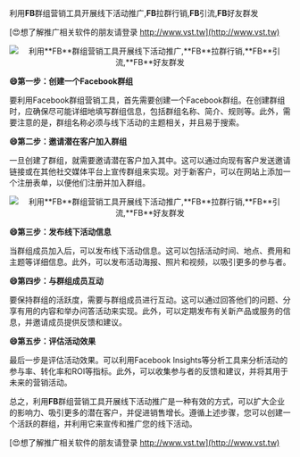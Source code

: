 利用**FB**群组营销工具开展线下活动推广,**FB**拉群行销,**FB**引流,**FB**好友群发

[😍想了解推广相关软件的朋友请登录 http://www.vst.tw](http://www.vst.tw)

 <center><img src="https://vst.tw/MP4/tuiguang/png/3.png" alt="利用**FB**群组营销工具开展线下活动推广,**FB**拉群行销,**FB**引流,**FB**好友群发"></center>

**😄第一步：创建一个Facebook群组**

要利用Facebook群组营销工具，首先需要创建一个Facebook群组。在创建群组时，应确保尽可能详细地填写群组信息，包括群组名称、简介、规则等。此外，需要注意的是，群组名称必须与线下活动的主题相关，并且易于搜索。

**😄第二步：邀请潜在客户加入群组**

一旦创建了群组，就需要邀请潜在客户加入其中。这可以通过向现有客户发送邀请链接或在其他社交媒体平台上宣传群组来实现。对于新客户，可以在网站上添加一个注册表单，以便他们注册并加入群组。

 <center><img src="https://vst.tw/MP4/tuiguang/png/8.png" alt="利用**FB**群组营销工具开展线下活动推广,**FB**拉群行销,**FB**引流,**FB**好友群发"></center>

**😄第三步：发布线下活动信息**

当群组成员加入后，可以发布线下活动信息。这可以包括活动时间、地点、费用和主题等详细信息。此外，可以发布活动海报、照片和视频，以吸引更多的参与者。

**😄第四步：与群组成员互动**

要保持群组的活跃度，需要与群组成员进行互动。这可以通过回答他们的问题、分享有用的内容和举办问答活动来实现。此外，可以定期发布有关新产品或服务的信息，并邀请成员提供反馈和建议。

**😄第五步：评估活动效果**

最后一步是评估活动效果。可以利用Facebook Insights等分析工具来分析活动的参与率、转化率和ROI等指标。此外，可以收集参与者的反馈和建议，并将其用于未来的营销活动。

总之，利用**FB**群组营销工具开展线下活动推广是一种有效的方式，可以扩大企业的影响力、吸引更多的潜在客户，并促进销售增长。遵循上述步骤，您可以创建一个活跃的群组，并利用它来宣传和推广您的线下活动。

[😍想了解推广相关软件的朋友请登录 http://www.vst.tw](http://www.vst.tw)



